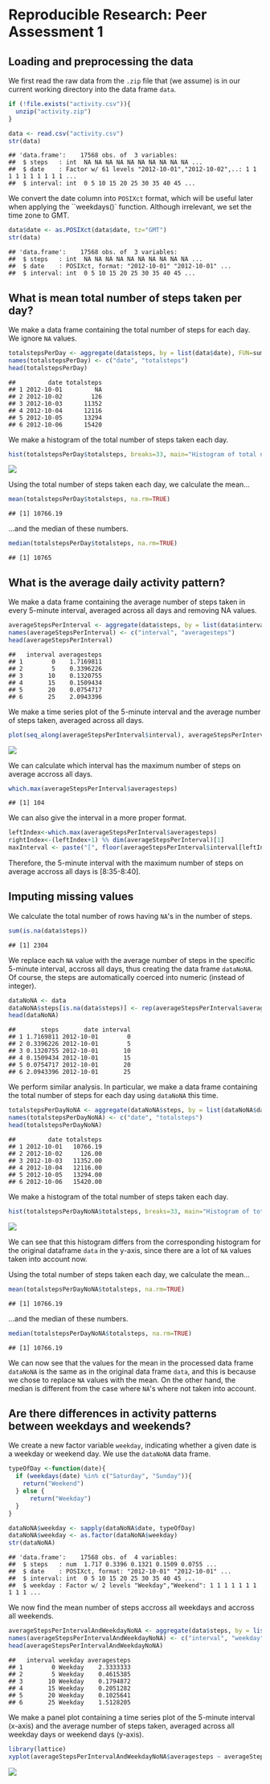 # Reproducible Research: Peer Assessment 1


## Loading and preprocessing the data

We first read the raw data from the `.zip` file that (we assume) is in our current working directory into the data frame `data`.


```r
if (!file.exists("activity.csv")){
  unzip("activity.zip")
}

data <- read.csv("activity.csv")
str(data)
```

```
## 'data.frame':	17568 obs. of  3 variables:
##  $ steps   : int  NA NA NA NA NA NA NA NA NA NA ...
##  $ date    : Factor w/ 61 levels "2012-10-01","2012-10-02",..: 1 1 1 1 1 1 1 1 1 1 ...
##  $ interval: int  0 5 10 15 20 25 30 35 40 45 ...
```

We convert the date column into `POSIXct` format, which will be useful later when applying the ``weekdays()` function. Although irrelevant, we set the time zone to GMT. 


```r
data$date <- as.POSIXct(data$date, tz="GMT")
str(data)
```

```
## 'data.frame':	17568 obs. of  3 variables:
##  $ steps   : int  NA NA NA NA NA NA NA NA NA NA ...
##  $ date    : POSIXct, format: "2012-10-01" "2012-10-01" ...
##  $ interval: int  0 5 10 15 20 25 30 35 40 45 ...
```


## What is mean total number of steps taken per day?

We make a data frame containing the total number of steps for each day. We ignore `NA` values.


```r
totalstepsPerDay <- aggregate(data$steps, by = list(data$date), FUN=sum)
names(totalstepsPerDay) <- c("date", "totalsteps")
head(totalstepsPerDay)
```

```
##         date totalsteps
## 1 2012-10-01         NA
## 2 2012-10-02        126
## 3 2012-10-03      11352
## 4 2012-10-04      12116
## 5 2012-10-05      13294
## 6 2012-10-06      15420
```

We make a histogram of the total number of steps taken each day.


```r
hist(totalstepsPerDay$totalsteps, breaks=33, main="Histogram of total number of steps per day", xlab="Total steps per Day", col="darkblue")
```

![](PA1_template_files/figure-html/unnamed-chunk-4-1.png) 

Using the total number of steps taken each day, we calculate the mean...


```r
mean(totalstepsPerDay$totalsteps, na.rm=TRUE)
```

```
## [1] 10766.19
```

...and the median of these numbers.


```r
median(totalstepsPerDay$totalsteps, na.rm=TRUE)
```

```
## [1] 10765
```


## What is the average daily activity pattern?

We make a data frame containing the average number of steps taken in every 5-minute interval, averaged across all days and removing NA values. 


```r
averageStepsPerInterval <- aggregate(data$steps, by = list(data$interval), FUN=mean, na.rm=TRUE)
names(averageStepsPerInterval) <- c("interval", "averagesteps")
head(averageStepsPerInterval)
```

```
##   interval averagesteps
## 1        0    1.7169811
## 2        5    0.3396226
## 3       10    0.1320755
## 4       15    0.1509434
## 5       20    0.0754717
## 6       25    2.0943396
```

We make a time series plot of the 5-minute interval and the average number of steps taken, averaged across all days.


```r
plot(seq_along(averageStepsPerInterval$interval), averageStepsPerInterval$averagesteps, type="l", main="Average number of steps per 5-minute interval", xlab="5-minute interval (1st interval is [00:00-00:05])", ylab="Average number of steps")
```

![](PA1_template_files/figure-html/unnamed-chunk-8-1.png) 

We can calculate which interval has the maximum number of steps on average accross all days.  


```r
which.max(averageStepsPerInterval$averagesteps)
```

```
## [1] 104
```

We can also give the interval in a more proper format.


```r
leftIndex<-which.max(averageStepsPerInterval$averagesteps)
rightIndex<-(leftIndex+1) %% dim(averageStepsPerInterval)[1] 
maxInterval <- paste("[", floor(averageStepsPerInterval$interval[leftIndex]/100), ":", averageStepsPerInterval$interval[leftIndex]%%100, "-", floor(averageStepsPerInterval$interval[rightIndex]/100), ":", averageStepsPerInterval$interval[rightIndex]%%100, "]", sep="")
```
Therefore, the 5-minute interval with the maximum number of steps on average accross all days is [8:35-8:40].


## Imputing missing values

We calculate the total number of rows having `NA`'s in the number of steps.


```r
sum(is.na(data$steps))
```

```
## [1] 2304
```

We replace each `NA` value with the average number of steps in the specific 5-minute interval, accross all days, thus creating the data frame `dataNoNA`. Of course, the steps are automatically coerced into numeric (instead of integer).


```r
dataNoNA <- data
dataNoNA$steps[is.na(data$steps)] <- rep(averageStepsPerInterval$averagesteps, times = dim(data)[1]/(24*60/5))[is.na(data$steps)]
head(dataNoNA)
```

```
##       steps       date interval
## 1 1.7169811 2012-10-01        0
## 2 0.3396226 2012-10-01        5
## 3 0.1320755 2012-10-01       10
## 4 0.1509434 2012-10-01       15
## 5 0.0754717 2012-10-01       20
## 6 2.0943396 2012-10-01       25
```

We perform similar analysis. In particular, we make a data frame containing the total number of steps for each day using `dataNoNA` this time.


```r
totalstepsPerDayNoNA <- aggregate(dataNoNA$steps, by = list(dataNoNA$date), FUN=sum)
names(totalstepsPerDayNoNA) <- c("date", "totalsteps")
head(totalstepsPerDayNoNA)
```

```
##         date totalsteps
## 1 2012-10-01   10766.19
## 2 2012-10-02     126.00
## 3 2012-10-03   11352.00
## 4 2012-10-04   12116.00
## 5 2012-10-05   13294.00
## 6 2012-10-06   15420.00
```

We make a histogram of the total number of steps taken each day.


```r
hist(totalstepsPerDayNoNA$totalsteps, breaks=33, main="Histogram of total number of steps per day without NAs", xlab="Total steps per Day", col="darkgreen")
```

![](PA1_template_files/figure-html/unnamed-chunk-14-1.png) 

We can see that this histogram differs from the corresponding histogram for the original dataframe `data` in the y-axis, since there are a lot of `NA` values taken into account now. 


Using the total number of steps taken each day, we calculate the mean...


```r
mean(totalstepsPerDayNoNA$totalsteps, na.rm=TRUE)
```

```
## [1] 10766.19
```

...and the median of these numbers.


```r
median(totalstepsPerDayNoNA$totalsteps, na.rm=TRUE)
```

```
## [1] 10766.19
```

We can now see that the values for the mean in the processed data frame `dataNoNA` is the same as in the original data frame `data`, and this is because we chose to replace `NA` values with the mean. On the other hand, the median is different from the case where `NA`'s where not taken into account.


## Are there differences in activity patterns between weekdays and weekends?

We create a new factor variable `weekday`, indicating whether a given date is a weekday or weekend day. We use the `dataNoNA` data frame.


```r
typeOfDay <-function(date){
  if (weekdays(date) %in% c("Saturday", "Sunday")){
    return("Weekend")
  } else {
      return("Weekday")
  }
} 

dataNoNA$weekday <- sapply(dataNoNA$date, typeOfDay)
dataNoNA$weekday <- as.factor(dataNoNA$weekday)
str(dataNoNA)
```

```
## 'data.frame':	17568 obs. of  4 variables:
##  $ steps   : num  1.717 0.3396 0.1321 0.1509 0.0755 ...
##  $ date    : POSIXct, format: "2012-10-01" "2012-10-01" ...
##  $ interval: int  0 5 10 15 20 25 30 35 40 45 ...
##  $ weekday : Factor w/ 2 levels "Weekday","Weekend": 1 1 1 1 1 1 1 1 1 1 ...
```

We now find the mean number of steps accross all weekdays and accross all weekends.


```r
averageStepsPerIntervalAndWeekdayNoNA <- aggregate(data$steps, by = list(dataNoNA$interval, dataNoNA$weekday), FUN=mean, na.rm=TRUE)
names(averageStepsPerIntervalAndWeekdayNoNA) <- c("interval", "weekday", "averagesteps")
head(averageStepsPerIntervalAndWeekdayNoNA)
```

```
##   interval weekday averagesteps
## 1        0 Weekday    2.3333333
## 2        5 Weekday    0.4615385
## 3       10 Weekday    0.1794872
## 4       15 Weekday    0.2051282
## 5       20 Weekday    0.1025641
## 6       25 Weekday    1.5128205
```

We make a panel plot containing a time series plot of the 5-minute interval (x-axis) and the average number of steps taken, averaged across all weekday days or weekend days (y-axis).


```r
library(lattice)
xyplot(averageStepsPerIntervalAndWeekdayNoNA$averagesteps ~ averageStepsPerIntervalAndWeekdayNoNA$interval | averageStepsPerIntervalAndWeekdayNoNA$weekday, type="l", ylab="Average number of steps", xlab="5-minute interval \n (1st interval is [00:00-00:05])", main="Average number of steps \n per 5-minute interval", layout(c(1,2,1)))
```

![](PA1_template_files/figure-html/unnamed-chunk-19-1.png) 
